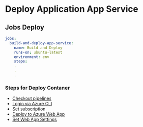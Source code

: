 # Deploy Application App Service

## Jobs Deploy

```yaml
jobs:
  build-and-deploy-app-service:
    name: Build and Deploy
    runs-on: ubuntu-latest
    environment: env
    steps:
    .
    .
    .
```

### Steps for Deploy Contaner

- [Checkout pipelines](steps.md#checkout-pipelines)
- [Login via Azure CLI](steps.md#login-via-azure-cli)
- [Set subscription](steps.md#set-subscription)
- [Deploy to Azure Web App](steps.md#deploy-to-azure-webapp)
- [Set Web App Settings](steps.md#set-web-app-settings)

